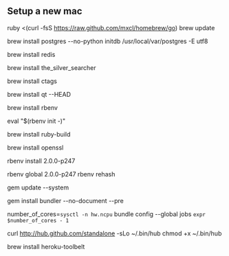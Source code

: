 
## Setup a new mac
ruby <(curl -fsS https://raw.github.com/mxcl/homebrew/go)
brew update

brew install postgres --no-python
initdb /usr/local/var/postgres -E utf8

brew install redis

brew install the_silver_searcher

brew install ctags

brew install qt --HEAD

brew install rbenv

eval "$(rbenv init -)"

brew install ruby-build

brew install openssl

rbenv install 2.0.0-p247

rbenv global 2.0.0-p247
rbenv rehash

gem update --system

gem install bundler --no-document --pre

number_of_cores=`sysctl -n hw.ncpu`
bundle config --global jobs `expr $number_of_cores - 1`

curl http://hub.github.com/standalone -sLo ~/.bin/hub
chmod +x ~/.bin/hub

brew install heroku-toolbelt


